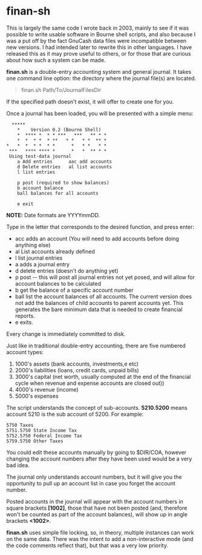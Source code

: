 # finan-sh

This is largely the same code I wrote back in 2003, mainly
to see if it was possible to write usable software in Bourne
shell scripts, and also because I was a put off by the fact
GnuCash data files were incompatible between new versions.  I had
intended later to rewrite this in other languages. I have
released this as it may prove useful to others, or for those that
are curious about how such a system can be made.

**finan.sh** is a double-entry accounting system and general journal. It takes
one command line option: the directory where the journal file(s) are located. 

> finan.sh Path/To/JournalFilesDir

If the specified path doesn't exist, it will offer to create one for you.

Once a journal has been loaded, you will be presented with a simple menu:

```
  *****   
    *    Version 0.2 (Bourne Shell)      
    *  **** *  * * ***   ***   ** * *     
    *  *  * *  * **   * *   * *  ** *     
*   *  *  * *  * *      *   * *   * *     
 ***   **** **** *      *   *  ** * *     
 Using test-data journal
    a Add entries      aac add accounts 
    d Delete entries   al list accounts
    l list entries 

    p post (required to show balances) 
    b account balance
    ball balances for all accounts

    e exit
```
**NOTE:** Date formats are YYYYmmDD.

Type in the letter that corresponds to the desired function, and press enter:
+ acc adds an account (You will need to add accounts before doing anything else)
+ al List accounts already defined
+ l list journal entries
+ a adds a journal entry
+ d delete entries (doesn't do anything yet)
+ p post -- this will post all journal entries not yet posed, and will allow for account balances
to be calculated
+ b get the balance of a specific account number
+ ball list the account balances of all accounts. The current version does not add the balances of
child accounts to parent accounts yet. This generates the bare minimum data that is needed
to create financial reports.
+ e exits.

Every change is immediately committed to disk. 

Just like in traditional double-entry accounting, there are 
five numbered account types: 
1. 1000's assets (bank accounts, investments,e etc)
2. 2000's liabilities (loans, credit cards, unpaid bills)
3. 3000's capital (net worth, usually computed at the end of the financial cycle when
revenue and expense accounts are closed out))
4. 4000's revenue (income)
5. 5000's expenses

The script understands the concept of sub-accounts. **5210.5200** means account 5210 is the sub
account of 5200. For example:
```
5750 Taxes
5751.5750 State Income Tax
5752.5750 Federal Income Tax
5759.5750 Other Taxes
```
You could edit these accounts manually by going to $DIR/COA, however changing the account 
numbers after they have been used would be a very bad idea. 

The journal only understands account numbers, but it will give you 
the opportunity to pull up an account list in case you forget the 
account number.

Posted accounts in the journal will appear with the account numbers
in square brackets **[1002]**, those that have not been posted (and, 
therefore won't be counted as part of the account balances), will 
show up in angle brackets **<1002>**. 

**finan.sh** uses simple file locking, so, in theory, multiple
instances can work on the same data.  There was the intent to add 
a non-interactive mode (and the code comments reflect that), but that 
was a very low priority. 

